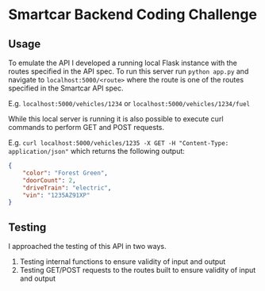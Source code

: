 # Smartcar Backend Coding Challenge

## Usage
To emulate the API I developed a running local Flask instance with the routes specified in the API spec. To run this
server run `python app.py` and navigate to `localhost:5000/<route>` where the route is one of the routes specified in the Smartcar API spec.

E.g. `localhost:5000/vehicles/1234` or `localhost:5000/vehicles/1234/fuel`

While this local server is running it is also possible to execute curl commands to perform GET and POST requests.

E.g. `curl localhost:5000/vehicles/1235 -X GET -H "Content-Type: application/json"` which returns the following output:

```json
{
    "color": "Forest Green",
    "doorCount": 2,
    "driveTrain": "electric",
    "vin": "1235AZ91XP"
}
```

## Testing
I approached the testing of this API in two ways.

1. Testing internal functions to ensure validity of input and output
2. Testing GET/POST requests to the routes built to ensure validity of input and output